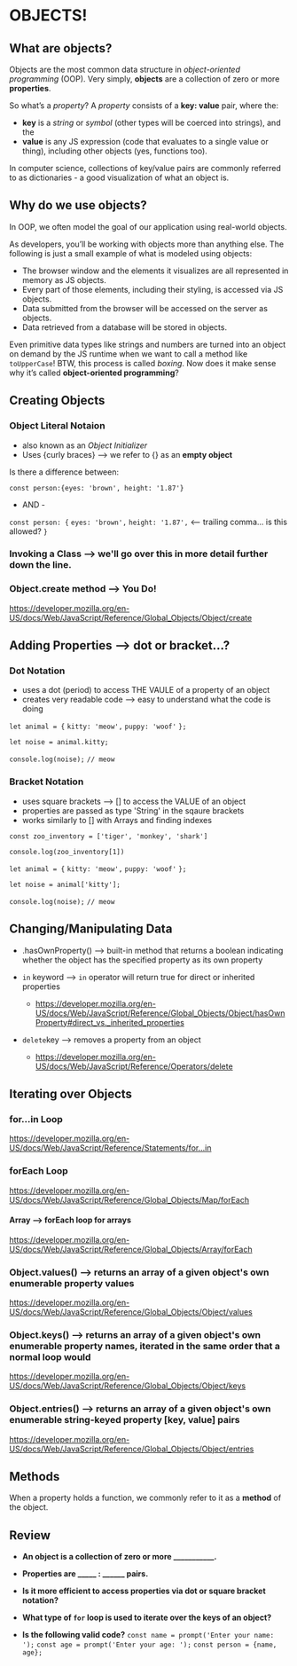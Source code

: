 # OBJECTS!

## What are objects?

Objects are the most common data structure in *object-oriented programming* (OOP). Very simply, **objects** are a collection of zero or more **properties**.

So what’s a *property*? A *property* consists of a **key: value** pair, where the: 

- **key** is a *string* or *symbol* (other types will be coerced into strings), and the
- **value** is any JS expression (code that evaluates to a single value or thing), including other objects (yes, functions too).

In computer science, collections of key/value pairs are commonly referred to as dictionaries - a good visualization of what an object is.

## Why do we use objects?

In OOP, we often model the goal of our application using real-world objects.

As developers, you’ll be working with objects more than anything else. The following is just a small example of what is modeled using objects:

- The browser window and the elements it visualizes are all represented in memory as JS objects.
- Every part of those elements, including their styling, is accessed via JS objects.
- Data submitted from the browser will be accessed on the server as objects.
- Data retrieved from a database will be stored in objects.

Even primitive data types like strings and numbers are turned into an object on demand by the JS runtime when we want to call a method like `toUpperCase`! BTW, this process is called *boxing*. Now does it make sense why it’s called **object-oriented programming**?

## Creating Objects 

### Object Literal Notaion

- also known as an *Object Initializer*
- Uses {curly braces} --> we refer to {} as an **empty object**

Is there a difference between:

`const person:{eyes: 'brown', height: '1.87'}`

- AND -

`const person: {`
  `eyes: 'brown',`
  `height: '1.87',` <-- trailing comma... is this allowed?
`}`

### Invoking a Class --> we'll go over this in more detail further down the line.

### Object.create method --> You Do!

https://developer.mozilla.org/en-US/docs/Web/JavaScript/Reference/Global_Objects/Object/create 

## Adding Properties --> dot or bracket...?

### Dot Notation

- uses a dot (period) to access THE VAULE of a property of an object
- creates very readable code --> easy to understand what the code is doing

`let animal = {`
  `kitty: 'meow',`
  `puppy: 'woof'`
`};`

`let noise = animal.kitty;`

`console.log(noise);`
`// meow`

### Bracket Notation

- uses square brackets --> [] to access the VALUE of an object
- properties are passed as type 'String' in the sqaure brackets
- works similarly to [] with Arrays and finding indexes

`const zoo_inventory = ['tiger', 'monkey', 'shark']`

`console.log(zoo_inventory[1])`

`let animal = {`
  `kitty: 'meow',`
  `puppy: 'woof'`
`};`

`let noise = animal['kitty'];`

`console.log(noise);`
`// meow`

## Changing/Manipulating Data

- .hasOwnProperty() --> built-in method that returns a boolean indicating whether the object has the specified property as its own property

- `in` keyword -->  `in` operator will return true for direct or inherited properties
  - https://developer.mozilla.org/en-US/docs/Web/JavaScript/Reference/Global_Objects/Object/hasOwnProperty#direct_vs._inherited_properties

- `delete`key --> removes a property from an object
  - https://developer.mozilla.org/en-US/docs/Web/JavaScript/Reference/Operators/delete 

## Iterating over Objects

### for...in Loop
https://developer.mozilla.org/en-US/docs/Web/JavaScript/Reference/Statements/for...in

### forEach Loop
https://developer.mozilla.org/en-US/docs/Web/JavaScript/Reference/Global_Objects/Map/forEach

#### Array --> forEach loop for arrays
https://developer.mozilla.org/en-US/docs/Web/JavaScript/Reference/Global_Objects/Array/forEach

### Object.values() --> returns an array of a given object's own enumerable property values
https://developer.mozilla.org/en-US/docs/Web/JavaScript/Reference/Global_Objects/Object/values

### Object.keys() --> returns an array of a given object's own enumerable property names, iterated in the same order that a normal loop would 
https://developer.mozilla.org/en-US/docs/Web/JavaScript/Reference/Global_Objects/Object/keys

### Object.entries() --> returns an array of a given object's own enumerable string-keyed property [key, value] pairs
https://developer.mozilla.org/en-US/docs/Web/JavaScript/Reference/Global_Objects/Object/entries 

## Methods

When a property holds a function, we commonly refer to it as a **method** of the object.

## Review

- **An object is a collection of zero or more ___________.**

- **Properties are _____ : ______ pairs.**

- **Is it more efficient to access properties via dot or square bracket notation?**

- **What type of `for` loop is used to iterate over the keys of an object?**

- **Is the following valid code?**
`const name = prompt('Enter your name: ');`
`const age = prompt('Enter your age: ');`
`const person = {name, age};`